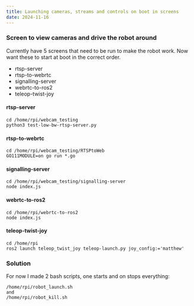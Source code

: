 ```yaml
---
title: Launching cameras, streams and controls on boot in screens
date: 2024-11-16
---
```

### Screen to view cameras and drive the robot around
Currently have 5 screens that need to be run to make the robot work. Now want these to start at boot in the correct order.
- rtsp-server
- rtsp-to-webrtc
- signalling-server
- webrtc-to-ros2
- teleop-twist-joy
<!--more-->
#### rtsp-server
```
cd /home/rpi/webcam_testing
python3 test-low-bw-rtsp-server.py
```

#### rtsp-to-webrtc
```
cd /home/rpi/webcam_testing/RTSPtoWeb
GO111MODULE=on go run *.go
```

#### signalling-server
```
cd /home/rpi/webcam_testing/signalling-server
node index.js
```

#### webrtc-to-ros2
```
cd /home/rpi/webrtc-to-ros2
node index.js
```

#### teleop-twist-joy
```
cd /home/rpi
ros2 launch teleop_twist_joy teleop-launch.py joy_config:='matthew'
```

### Solution
For now I made 2 bash scripts, one starts and on stops everything:
```
/home/rpi/robot_launch.sh
and
/home/rpi/robot_kill.sh
```